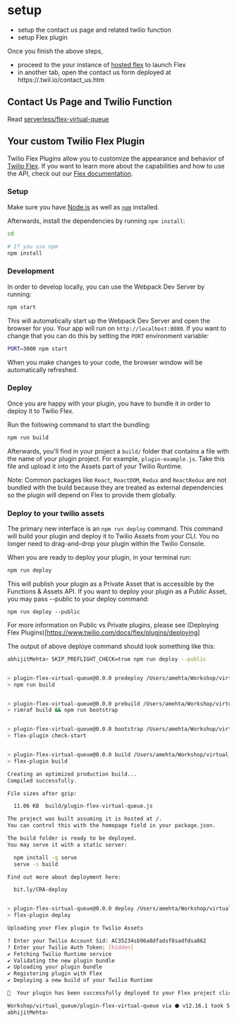 # setup

- setup the contact us page and related twilio function 
- setup Flex plugin

Once you finish the above steps, 
 - proceed to the your instance of [hosted flex](https://flex.twilio.com/agent-desktop/) to launch Flex 
 - in another tab, open the contact us form deployed at https://<your-asset-api-path>.twil.io/contact_us.htm
 


## Contact Us Page and Twilio Function

Read [serverless/flex-virtual-queue](serverless/flex-virtual-queue/README.md)


## Your custom Twilio Flex Plugin

Twilio Flex Plugins allow you to customize the appearance and behavior of [Twilio Flex](https://www.twilio.com/flex). If you want to learn more about the capabilities and how to use the API, check out our [Flex documentation](https://www.twilio.com/docs/flex).

### Setup

Make sure you have [Node.js](https://nodejs.org) as well as [`npm`](https://npmjs.com) installed.

Afterwards, install the dependencies by running `npm install`:

```bash
cd 

# If you use npm
npm install
```

### Development

In order to develop locally, you can use the Webpack Dev Server by running:

```bash
npm start
```

This will automatically start up the Webpack Dev Server and open the browser for you. Your app will run on `http://localhost:8080`. If you want to change that you can do this by setting the `PORT` environment variable:

```bash
PORT=3000 npm start
```

When you make changes to your code, the browser window will be automatically refreshed.

### Deploy

Once you are happy with your plugin, you have to bundle it in order to deploy it to Twilio Flex.

Run the following command to start the bundling:

```bash
npm run build
```

Afterwards, you'll find in your project a `build/` folder that contains a file with the name of your plugin project. For example, `plugin-example.js`. Take this file and upload it into the Assets part of your Twilio Runtime.

Note: Common packages like `React`, `ReactDOM`, `Redux` and `ReactRedux` are not bundled with the build because they are treated as external dependencies so the plugin will depend on Flex to provide them globally.


### Deploy to your twilio assets 

The primary new interface is an ```npm run deploy``` command. This command will build your plugin and deploy it to Twilio Assets from your CLI. You no longer need to drag-and-drop your plugin within the Twilio Console.

When you are ready to deploy your plugin, in your terminal run:
```bash
npm run deploy
```

This will publish your plugin as a Private Asset that is accessible by the Functions & Assets API. If you want to deploy your plugin as a Public Asset, you may pass --public to your deploy command:

```
npm run deploy --public
```

For more information on Public vs Private plugins, please see (Deploying Flex Plugins)[https://www.twilio.com/docs/flex/plugins/deploying]

The output of above deploye command should look something like this:

```bash
abhijitMehta> SKIP_PREFLIGHT_CHECK=true npm run deploy --public


> plugin-flex-virtual-queue@0.0.0 predeploy /Users/amehta/Workshop/virtual_queue/plugin-flex-virtual-queue
> npm run build


> plugin-flex-virtual-queue@0.0.0 prebuild /Users/amehta/Workshop/virtual_queue/plugin-flex-virtual-queue
> rimraf build && npm run bootstrap


> plugin-flex-virtual-queue@0.0.0 bootstrap /Users/amehta/Workshop/virtual_queue/plugin-flex-virtual-queue
> flex-plugin check-start


> plugin-flex-virtual-queue@0.0.0 build /Users/amehta/Workshop/virtual_queue/plugin-flex-virtual-queue
> flex-plugin build

Creating an optimized production build...
Compiled successfully.

File sizes after gzip:

  11.06 KB  build/plugin-flex-virtual-queue.js

The project was built assuming it is hosted at /.
You can control this with the homepage field in your package.json.

The build folder is ready to be deployed.
You may serve it with a static server:

  npm install -g serve
  serve -s build

Find out more about deployment here:

  bit.ly/CRA-deploy


> plugin-flex-virtual-queue@0.0.0 deploy /Users/amehta/Workshop/virtual_queue/plugin-flex-virtual-queue
> flex-plugin deploy

Uploading your Flex plugin to Twilio Assets

? Enter your Twilio Account Sid: AC35234sb96a8dfadsf8sadfdsa862
? Enter your Twilio Auth Token: [hidden]
✔ Fetching Twilio Runtime service
✔ Validating the new plugin bundle
✔ Uploading your plugin bundle
✔ Registering plugin with Flex
✔ Deploying a new build of your Twilio Runtime

🚀  Your plugin has been successfully deployed to your Flex project clickToDialTutorial (AC35234sb96a8dfadsf8sadfdsa862). It is hosted (privately) as a Twilio Asset on https://default-<sdf234>-20j3dc.twil.io/plugins/plugin-flex-virtual-queue/0.0.0/bundle.js.

Workshop/virtual_queue/plugin-flex-virtual-queue via ⬢ v12.16.1 took 53s 
abhijitMehta> 

```


